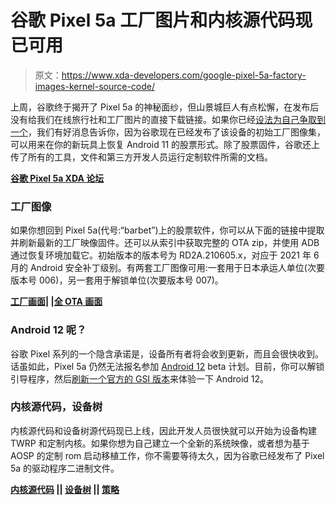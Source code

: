 # 谷歌 Pixel 5a 工厂图片和内核源代码现已可用

> 原文：<https://www.xda-developers.com/google-pixel-5a-factory-images-kernel-source-code/>

上周，谷歌终于揭开了 Pixel 5a 的神秘面纱，但山景城巨人有点松懈，在发布后没有给我们在线旅行社和工厂图片的直接下载链接。如果你已经[设法为自己争取到一个](https://www.xda-developers.com/best-google-pixel-5a-deals/)，我们有好消息告诉你，因为谷歌现在已经发布了该设备的初始工厂图像集，可以用来在你的新玩具上恢复 Android 11 的股票形式。除了股票固件，谷歌还上传了所有的工具，文件和第三方开发人员运行定制软件所需的文档。

**[谷歌 Pixel 5a XDA 论坛](https://forum.xda-developers.com/f/google-pixel-5a.12359/)**

### 工厂图像

如果你想回到 Pixel 5a(代号:“barbet”)上的股票软件，你可以从下面的链接中提取并刷新最新的工厂映像固件。还可以从索引中获取完整的 OTA zip，并使用 ADB 通过恢复环境加载它。初始版本的版本号为 RD2A.210605.x，对应于 2021 年 6 月的 Android 安全补丁级别。有两套工厂图像可用:一套用于日本承运人单位(次要版本号 006)，另一套用于解锁单位(次要版本号 007)。

**[工厂画面](https://developers.google.com/android/images#barbet)| |[全 OTA 画面](https://developers.google.com/android/ota#barbet)**

### Android 12 呢？

谷歌 Pixel 系列的一个隐含承诺是，设备所有者将会收到更新，而且会很快收到。话虽如此，Pixel 5a 仍然无法报名参加 [Android 12](https://www.xda-developers.com/android-12/) beta 计划。目前，你可以解锁引导程序，然后[刷新一个官方的 GSI 版本](https://www.xda-developers.com/how-to-download-android-12/)来体验一下 Android 12。

### 内核源代码，设备树

内核源代码和设备树源代码现已上线，因此开发人员很快就可以开始为设备构建 TWRP 和定制内核。如果你想为自己建立一个全新的系统映像，或者想为基于 AOSP 的定制 rom 启动移植工作，你不需要等待太久，因为谷歌已经发布了 Pixel 5a 的驱动程序二进制文件。

**[内核源代码](https://android.googlesource.com/device/google/barbet-kernel/) || [设备树](https://android.googlesource.com/device/google/barbet/) || [策略](https://android.googlesource.com/device/google/barbet-sepolicy/)**
